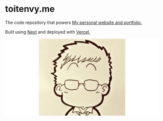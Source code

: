 # toitenvy.me

The code repository that powers [My personal website and portfolio.](https://toitenvy.me)

Built using [Next](https://nextjs.org) and deployed with [Vercel.](https://vercel.com/home)

[![toitenvy.me](/public/static/images/twitter-card.png)](https://toitenvy.me)
